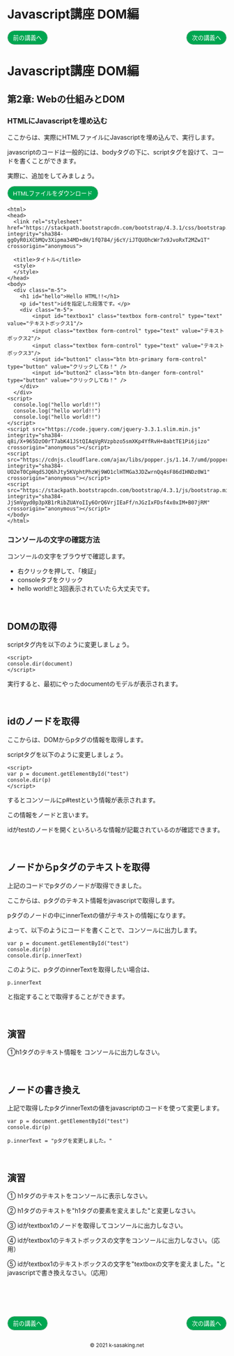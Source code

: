 <style>
.mb {
  margin-bottom: 90px;
}
.mt {
  margin-top: 90px;
}
.box {
  position: relative;
}
.box .box_left {
  position: absolute;
  left: 0;
}
.box .box_right {
  position: absolute;
  right: 0;
}
.btn {
  padding: 6px 12px;
  border-radius: 7em;
  border: solid 1px #ccc;
}
.bg-info {
  background-color: #00a651;
  color: #ffffff;
}
footer {
    text-align: center;
    margin-top: 120px;
    padding: 30px;
}
</style>

# Javascript講座 DOM編

<div class="box mb">
  <a class="box_left" href="dom1.html">
    <button class="btn bg-info">前の講義へ</button>
  </a>
  <a class="box_right" href="dom3.html">
    <button class="btn bg-info">次の講義へ</button>
  </a>
</div>

# Javascript講座 DOM編

## 第2章: Webの仕組みとDOM


### HTMLにJavascriptを埋め込む
ここからは、実際にHTMLファイルにJavascriptを埋め込んで、実行します。

javascriptのコードは一般的には、bodyタグの下に、scriptタグを設けて、コードを書くことができます。

実際に、追加をしてみましょう。

<a href="tmp/dom.html" download="dom.html">
<button class="btn bg-info">HTMLファイルをダウンロード</button>
</a>

```
<html>
<head>
  <link rel="stylesheet" href="https://stackpath.bootstrapcdn.com/bootstrap/4.3.1/css/bootstrap.min.css" integrity="sha384-ggOyR0iXCbMQv3Xipma34MD+dH/1fQ784/j6cY/iJTQUOhcWr7x9JvoRxT2MZw1T" crossorigin="anonymous">

  <title>タイトル</title>
  <style>
  </style>
</head>
<body>
  <div class="m-5">
    <h1 id="hello">Hello HTML!!</h1>
    <p id="test">idを指定した段落です。</p>
    <div class="m-5">
        <input id="textbox1" class="textbox form-control" type="text" value="テキストボックス1"/>
        <input class="textbox form-control" type="text" value="テキストボックス2"/>
        <input class="textbox form-control" type="text" value="テキストボックス3"/>
        <input id="button1" class="btn btn-primary form-control" type="button" value="クリックしてね！" />
        <input id="button2" class="btn btn-danger form-control" type="button" value="クリックしてね！" />
    </div>
  </div>
<script>
  console.log("hello world!!")
  console.log("hello world!!")
  console.log("hello world!!")
</script>
<script src="https://code.jquery.com/jquery-3.3.1.slim.min.js" integrity="sha384-q8i/X+965DzO0rT7abK41JStQIAqVgRVzpbzo5smXKp4YfRvH+8abtTE1Pi6jizo" crossorigin="anonymous"></script>
<script src="https://cdnjs.cloudflare.com/ajax/libs/popper.js/1.14.7/umd/popper.min.js" integrity="sha384-UO2eT0CpHqdSJQ6hJty5KVphtPhzWj9WO1clHTMGa3JDZwrnQq4sF86dIHNDz0W1" crossorigin="anonymous"></script>
<script src="https://stackpath.bootstrapcdn.com/bootstrap/4.3.1/js/bootstrap.min.js" integrity="sha384-JjSmVgyd0p3pXB1rRibZUAYoIIy6OrQ6VrjIEaFf/nJGzIxFDsf4x0xIM+B07jRM" crossorigin="anonymous"></script>
</body>
</html>
```

### コンソールの文字の確認方法
コンソールの文字をブラウザで確認します。

- 右クリックを押して、「検証」
- consoleタブをクリック
- hello world!!と3回表示されていたら大丈夫です。

<br/>

## DOMの取得
scriptタグ内を以下のように変更しましょう。

```
<script>
console.dir(document)
</script>
```

実行すると、最初にやったdocumentのモデルが表示されます。

<br/>

## idのノードを取得
ここからは、DOMからpタグの情報を取得します。

scriptタグを以下のように変更しましょう。

```
<script>
var p = document.getElementById("test")
console.dir(p)
</script>
```

するとコンソールにp#testという情報が表示されます。

この情報をノードと言います。

idがtestのノードを開くといろいろな情報が記載されているのが確認できます。


<br/>


## ノードからpタグのテキストを取得
上記のコードでpタグのノードが取得できました。

ここからは、pタグのテキスト情報をjavascriptで取得します。

pタグのノードの中にinnerTextの値がテキストの情報になります。

よって、以下のようにコードを書くことで、コンソールに出力します。

```
var p = document.getElementById("test")
console.dir(p)
console.dir(p.innerText)
```

このように、pタグのinnerTextを取得したい場合は、

```
p.innerText
```

と指定することで取得することができます。


<br/>


## 演習
①h1タグのテキスト情報を コンソールに出力しなさい。


<br/>


## ノードの書き換え
上記で取得したpタグinnerTextの値をjavascriptのコードを使って変更します。

```
var p = document.getElementById("test")
console.dir(p)

p.innerText = "pタグを変更しました。"
```

<br/>


## 演習
① h1タグのテキストをコンソールに表示しなさい。

② h1タグのテキストを"h1タグの要素を変えました"と変更しなさい。

③ idがtextbox1のノードを取得してコンソールに出力しなさい。

④ idがtextbox1のテキストボックスの文字をコンソールに出力しなさい。（応用）

⑤ idがtextbox1のテキストボックスの文字を"textboxの文字を変えました。"とjavascriptで書き換えなさい。（応用）


<div class="box mt mb">
  <a class="box_left" href="dom1.html">
    <button class="btn bg-info">前の講義へ</button>
  </a>
  <a class="box_right" href="dom3.html">
    <button class="btn bg-info">次の講義へ</button>
  </a>
</div>

<footer>
    <small>© 2021 k-sasaking.net</small>
</footer>


